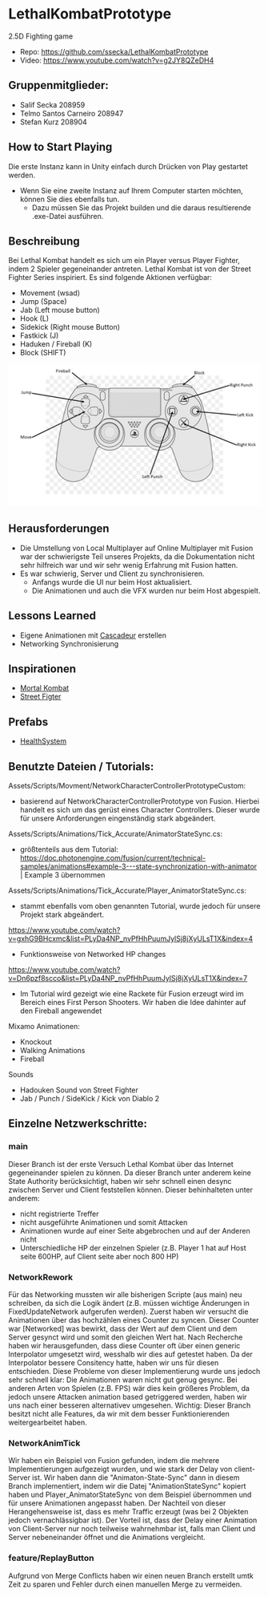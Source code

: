# LethalKombatPrototype
2.5D Fighting game

- Repo: https://github.com/ssecka/LethalKombatPrototype
- Video: https://www.youtube.com/watch?v=g2JY8QZeDH4


## Gruppenmitglieder:
- Salif Secka 208959
- Telmo Santos Carneiro 208947
- Stefan Kurz 208904


## How to Start Playing
Die erste Instanz kann in Unity einfach durch Drücken von Play gestartet werden.
- Wenn Sie eine zweite Instanz auf Ihrem Computer starten möchten, können Sie dies ebenfalls tun.
    - Dazu müssen Sie das Projekt builden und die daraus resultierende .exe-Datei ausführen.

## Beschreibung
Bei Lethal Kombat handelt es sich um ein Player versus Player Fighter, indem 2 Spieler gegeneinander antreten. Lethal Kombat ist von der Street Fighter Series inspiriert. Es sind folgende Aktionen verfügbar:

- Movement (wsad)
- Jump (Space)
- Jab (Left mouse button)
- Hook (L)
- Sidekick (Right mouse Button)
- Fastkick (J)
- Haduken / Fireball (K)
- Block (SHIFT)

![ControllerLayout](ControllerSVG.png)

## Herausforderungen
- Die Umstellung von Local Multiplayer auf Online Multiplayer mit Fusion war der schwierigste Teil unseres Projekts, da die Dokumentation nicht sehr hilfreich war und wir sehr wenig Erfahrung mit Fusion hatten.
- Es war schwierig, Server und Client zu synchronisieren.  
    - Anfangs wurde die UI nur beim Host aktualisiert.
    - Die Animationen und auch die VFX wurden nur beim Host abgespielt.

## Lessons Learned
- Eigene Animationen mit [Cascadeur](https://cascadeur.com/) erstellen
- Networking Synchronisierung

## Inspirationen
 - [Mortal Kombat](https://www.youtube.com/watch?v=0HEE78L_CnA)
 - [Street Figter](https://youtu.be/Tb521YYYkaE?si=BafHJbBSefCwxCjg&t=44)    

## Prefabs
- [HealthSystem](https://assetstore.unity.com/packages/tools/utilities/health-system-for-dummies-215755#description)

## Benutzte Dateien / Tutorials:

Assets/Scripts/Movment/NetworkCharacterControllerPrototypeCustom:
- basierend auf NetworkCharacterControllerPrototype von Fusion. Hierbei handelt es sich um das gerüst eines Character Controllers. Dieser wurde für unsere Anforderungen eingenständig stark abgeändert.

Assets/Scripts/Animations/Tick_Accurate/AnimatorStateSync.cs: 
- größtenteils aus dem Tutorial: https://doc.photonengine.com/fusion/current/technical-samples/animations#example-3---state-synchronization-with-animator | Example 3
übernommen

Assets/Scripts/Animations/Tick_Accurate/Player_AnimatorStateSync.cs: 
- stammt ebenfalls vom oben genannten Tutorial, wurde jedoch für unsere Projekt stark abgeändert.

https://www.youtube.com/watch?v=gxhG9BHcxmc&list=PLyDa4NP_nvPfHhPuumJylSj8jXyULsT1X&index=4
- Funktionsweise von Networked HP changes 

https://www.youtube.com/watch?v=Dn6pzf8scco&list=PLyDa4NP_nvPfHhPuumJylSj8jXyULsT1X&index=7
- Im Tutorial wird gezeigt wie eine Rackete für Fusion erzeugt wird im Bereich eines First Person Shooters. Wir haben die Idee dahinter auf den Fireball angewendet

Mixamo Animationen:
- Knockout
- Walking Animations
- Fireball

Sounds
- Hadouken Sound von Street Fighter
- Jab / Punch / SideKick / Kick von Diablo 2

## Einzelne Netzwerkschritte:


### main

Dieser Branch ist der erste Versuch Lethal Kombat über das Internet gegeneinander spielen zu können. Da dieser Branch unter anderem keine State Authority berücksichtigt, haben wir sehr schnell einen desync zwischen Server und Client feststellen können. Dieser behinhalteten unter anderem:
- nicht registrierte Treffer
- nicht ausgeführte Animationen und somit Attacken
- Animationen wurde auf einer Seite abgebrochen und auf der Anderen nicht
- Unterschiedliche HP der einzelnen Spieler (z.B. Player 1 hat auf Host seite 600HP, auf Client seite aber noch 800 HP)

### NetworkRework

Für das Networking mussten wir alle bisherigen Scripte (aus main) neu schreiben, da sich die Logik ändert (z.B. müssen wichtige Änderungen in FixedUpdateNetwork aufgerufen werden).
Zuerst haben wir versucht die Animationen über das hochzählen eines Counter zu syncen. Dieser Counter war [Networked] was bewirkt, dass der Wert auf dem Client und dem Server gesynct wird und somit den gleichen Wert hat. Nach Recherche haben wir herausgefunden, dass diese Counter oft über einen generic Interpolator umgesetzt wird, wesshalb wir dies auf getestet haben. Da der Interpolator bessere Consitency hatte, haben wir uns für diesen entschieden.
Diese Probleme von dieser Implementierung wurde uns jedoch sehr schnell klar: Die Animationen waren nicht gut genug gesync. Bei anderen Arten von Spielen (z.B. FPS) wär dies kein größeres Problem, da jedoch unsere Attacken animation based getriggered werden, haben wir uns nach einer besseren alternativev umgesehen. Wichtig: Dieser Branch besitzt nicht alle Features, da wir mit dem besser Funktionierenden weitergearbeitet haben.

### NetworkAnimTick

Wir haben ein Beispiel von Fusion gefunden, indem die mehrere Implementierungen aufgezeigt wurden, und wie stark der Delay von client-Server ist. Wir haben dann die "Animaton-State-Sync" dann in diesem Branch implementiert, indem wir die Datej "AnimationStateSync" kopiert haben und Player_AnimatorStateSync von dem Beispiel übernommen und für unsere Animationen angepasst haben. Der Nachteil von dieser Herangehensweise ist, dass es mehr Traffic erzeugt (was bei 2 Objekten jedoch vernachlässigbar ist). Der Vorteil ist, dass der Delay einer Animation von Client-Server nur noch teilweise wahrnehmbar ist, falls man Client und Server nebeneinander öffnet und die Animations vergleicht. 

### feature/ReplayButton

Aufgrund von Merge Conflicts haben wir einen neuen Branch erstellt umtk Zeit zu sparen und Fehler durch einen manuellen Merge zu vermeiden.
